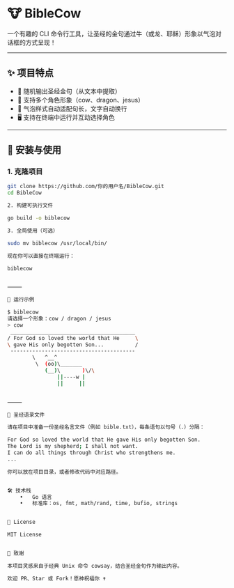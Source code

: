 # 🐮 BibleCow

一个有趣的 CLI 命令行工具，让圣经的金句通过牛（或龙、耶稣）形象以气泡对话框的方式呈现！

---

## ✨ 项目特点

- 📖 随机输出圣经金句（从文本中提取）
- 🐄 支持多个角色形象（cow、dragon、jesus）
- 💬 气泡样式自动适配句长，文字自动换行
- 🖥️ 支持在终端中运行并互动选择角色

---

## 🚀 安装与使用

### 1. 克隆项目

```bash
git clone https://github.com/你的用户名/BibleCow.git
cd BibleCow

2. 构建可执行文件

go build -o biblecow

3. 全局使用（可选）

sudo mv biblecow /usr/local/bin/

现在你可以直接在终端运行：

biblecow


⸻

🐉 运行示例

$ biblecow
请选择一个形象：cow / dragon / jesus
> cow
 ________________________________________
/ For God so loved the world that He     \
\ gave His only begotten Son...          /
 ----------------------------------------
        \   ^__^
         \  (oo)\_______
            (__)\       )\/\
                ||----w |
                ||     ||


⸻

📂 圣经语录文件

请在项目中准备一份圣经名言文件（例如 bible.txt），每条语句以句号（.）分隔：

For God so loved the world that He gave His only begotten Son.
The Lord is my shepherd; I shall not want.
I can do all things through Christ who strengthens me.
...

你可以放在项目目录，或者修改代码中对应路径。


🛠️ 技术栈
	•	Go 语言
	•	标准库：os, fmt, math/rand, time, bufio, strings


📜 License

MIT License


🙌 致谢

本项目灵感来自于经典 Unix 命令 cowsay，结合圣经金句作为输出内容。

欢迎 PR、Star 或 Fork！愿神祝福你 ✝️




